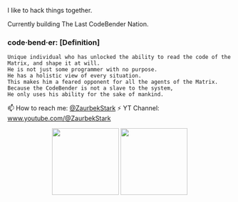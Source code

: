 I like to hack things together.

Currently building The Last CodeBender Nation.

### code·bend·er: [Definition]

    Unique individual who has unlocked the ability to read the code of the Matrix, and shape it at will.
    He is not just some programmer with no purpose.
    He has a holistic view of every situation.
    This makes him a feared opponent for all the agents of the Matrix.
    Because the CodeBender is not a slave to the system,
    He only uses his ability for the sake of mankind.

📫 How to reach me: [@ZaurbekStark](https://twitter.com/ZaurbekStark)
⚡ YT Channel: www.youtube.com/@ZaurbekStark


<div align="center">
  <img height="150em" src="https://github-readme-stats.vercel.app/api?username=zaurbek-stark&count_private=true&show_icons=true&theme=dark" />
  <img height="150em" src="https://github-readme-stats.vercel.app/api/top-langs/?username=zaurbek-stark&theme=dark&layout=compact&langs_count=6" />
</div>
